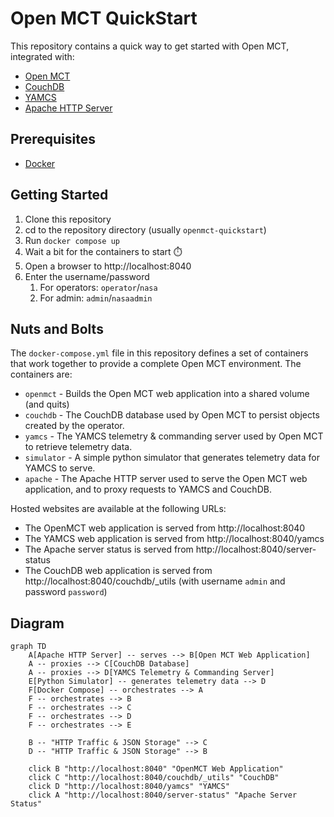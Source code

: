 # Open MCT QuickStart

This repository contains a quick way to get started with Open MCT, integrated with:
* [Open MCT](https://nasa.github.io/openmct/)
* [CouchDB](https://couchdb.apache.org/)
* [YAMCS](https://yamcs.org/)
* [Apache HTTP Server](https://httpd.apache.org/)

## Prerequisites

* [Docker](https://docs.docker.com/get-docker/)

## Getting Started

1. Clone this repository
2. cd to the repository directory (usually `openmct-quickstart`)
3. Run `docker compose up`
4. Wait a bit for the containers to start ⏱️
5. Open a browser to http://localhost:8040
6. Enter the username/password
    1. For operators: `operator`/`nasa`
    2. For admin: `admin`/`nasaadmin`

## Nuts and Bolts

The `docker-compose.yml` file in this repository defines a set of containers that work together to provide a complete Open MCT environment. The containers are:
* `openmct` - Builds the Open MCT web application into a shared volume (and quits)
* `couchdb` - The CouchDB database used by Open MCT to persist objects created by the operator.
* `yamcs` - The YAMCS telemetry & commanding server used by Open MCT to retrieve telemetry data.
* `simulator` - A simple python simulator that generates telemetry data for YAMCS to serve.
* `apache` - The Apache HTTP server used to serve the Open MCT web application, and to proxy requests to YAMCS and CouchDB.

Hosted websites are available at the following URLs:
* The OpenMCT web application is served from http://localhost:8040
* The YAMCS web application is served from http://localhost:8040/yamcs
* The Apache server status is served from http://localhost:8040/server-status
* The CouchDB web application is served from http://localhost:8040/couchdb/_utils (with username `admin` and password `password`)

## Diagram

```mermaid
graph TD
    A[Apache HTTP Server] -- serves --> B[Open MCT Web Application]
    A -- proxies --> C[CouchDB Database]
    A -- proxies --> D[YAMCS Telemetry & Commanding Server]
    E[Python Simulator] -- generates telemetry data --> D
    F[Docker Compose] -- orchestrates --> A
    F -- orchestrates --> B
    F -- orchestrates --> C
    F -- orchestrates --> D
    F -- orchestrates --> E

    B -- "HTTP Traffic & JSON Storage" --> C
    D -- "HTTP Traffic & JSON Storage" --> B

    click B "http://localhost:8040" "OpenMCT Web Application"
    click C "http://localhost:8040/couchdb/_utils" "CouchDB"
    click D "http://localhost:8040/yamcs" "YAMCS"
    click A "http://localhost:8040/server-status" "Apache Server Status"
